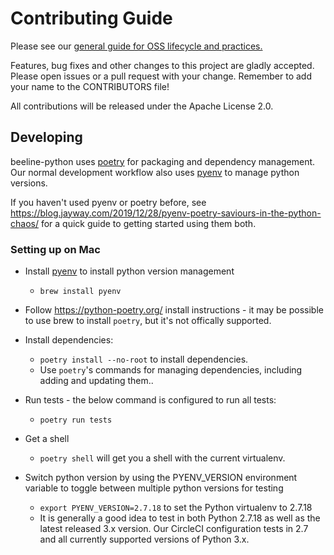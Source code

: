 # Contributing Guide

Please see our [general guide for OSS lifecycle and practices.](https://github.com/honeycombio/home/blob/main/honeycomb-oss-lifecycle-and-practices.md)

Features, bug fixes and other changes to this project are gladly accepted.
Please open issues or a pull request with your change. Remember to add your name
to the CONTRIBUTORS file!

All contributions will be released under the Apache License 2.0.

## Developing

beeline-python uses [poetry](https://python-poetry.org/) for packaging and dependency management. Our normal development workflow also uses [pyenv](https://github.com/pyenv/pyenv) to manage python versions.

If you haven't used pyenv or poetry before, see https://blog.jayway.com/2019/12/28/pyenv-poetry-saviours-in-the-python-chaos/ for a quick guide to getting started using them both.

### Setting up on Mac

- Install [pyenv](https://github.com/pyenv/pyenv) to install python version management

  - `brew install pyenv`

- Follow https://python-poetry.org/ install instructions - it may be possible to use brew to install `poetry`, but it's not offically supported.

* Install dependencies:
  - `poetry install --no-root` to install dependencies.
  - Use `poetry`'s commands for managing dependencies, including adding and updating them..
* Run tests - the below command is configured to run all tests:
  - `poetry run tests`
* Get a shell

  - `poetry shell` will get you a shell with the current virtualenv.

* Switch python version by using the PYENV_VERSION environment variable to toggle between multiple python versions for testing
  - `export PYENV_VERSION=2.7.18` to set the Python virtualenv to 2.7.18
  - It is generally a good idea to test in both Python 2.7.18 as well as the latest released 3.x version. Our CircleCI configuration tests in 2.7 and all currently supported versions of Python 3.x.
